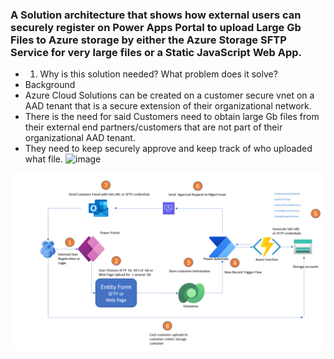 ### A Solution architecture that shows how external users can securely register on Power Apps Portal  to upload Large Gb Files to Azure storage by either the Azure Storage SFTP Service for very large files or a Static JavaScript Web App.

* 1. Why is this solution needed?  What problem does it solve?
* Background
* Azure Cloud Solutions can be created on a customer secure vnet on a AAD tenant that is a secure extension of their organizational network.
* There is the need for said Customers need to obtain large Gb files from their external end partners/customers that are not part of their organizational AAD tenant. 
* They need to keep securely approve and keep track of who uploaded what file.
![image](https://user-images.githubusercontent.com/32680536/179013485-7e7c8df5-4695-4ec2-9632-85bcefdcb386.png)

 
![Alt Image text](/architecture.png?raw=true "Architecture")
